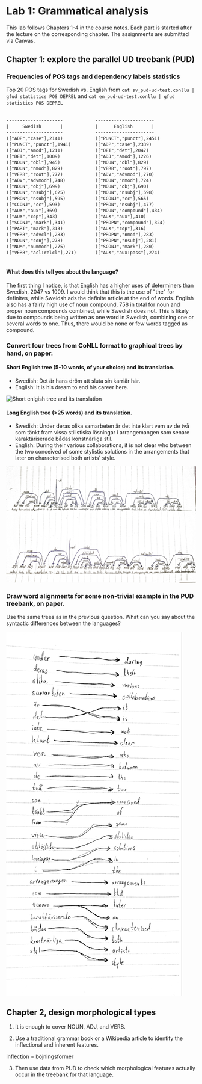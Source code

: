 # Lab 1: Grammatical analysis


This lab follows Chapters 1-4 in the course notes. Each part is started after the lecture on the corresponding chapter.
The assignments are submitted via Canvas.

## Chapter 1: explore the parallel UD treebank (PUD)

### Frequencies of POS tags and dependency labels statistics 

Top 20 POS tags for Swedish vs. English from `cat sv_pud-ud-test.conllu | gfud statistics POS DEPREL` and `cat en_pud-ud-test.conllu | gfud statistics POS DEPREL`
<pre><code>
---------------------            ----------------------
|     Swedish       |            |      English       |
---------------------            ----------------------
(["ADP","case"],2141)            (["PUNCT","punct"],2451)
(["PUNCT","punct"],1941)         (["ADP","case"],2339)
(["ADJ","amod"],1211)            (["DET","det"],2047)
(["DET","det"],1009)             (["ADJ","amod"],1226)
(["NOUN","obl"],945)             (["NOUN","obl"],829)
(["NOUN","nmod"],829)            (["VERB","root"],797)
(["VERB","root"],777)            (["ADV","advmod"],770)
(["ADV","advmod"],748)           (["NOUN","nmod"],724)
(["NOUN","obj"],699)             (["NOUN","obj"],690)
(["NOUN","nsubj"],625)           (["NOUN","nsubj"],598)
(["PRON","nsubj"],595)           (["CCONJ","cc"],565)
(["CCONJ","cc"],593)             (["PRON","nsubj"],477)
(["AUX","aux"],369)              (["NOUN","compound"],434)
(["AUX","cop"],343)              (["AUX","aux"],410)
(["SCONJ","mark"],341)           (["PROPN","compound"],324)
(["PART","mark"],313)            (["AUX","cop"],316)
(["VERB","advcl"],283)           (["PROPN","nmod"],283)
(["NOUN","conj"],278)            (["PROPN","nsubj"],281)
(["NUM","nummod"],275)           (["SCONJ","mark"],280)
(["VERB","acl:relcl"],271)       (["AUX","aux:pass"],274)

</code></pre>

#### What does this tell you about the language?

The first thing I notice, is that English has a higher uses of determiners than Swedish, 2047 vs 1009. I would think that this is the use of "the" for definites, while Sweidsh ads the definite article at the end of words. English also has a fairly high use of noun compound, 758 in total for noun and proper noun compounds combined, while Swedish does not. This is likely due to compounds being written as one word in Swedish, combining one or several words to one. Thus, there would be none or few words tagged as compound.


### Convert four trees from CoNLL format to graphical trees by hand, on paper.

#### Short English tree (5-10 words, of your choice) and its translation.

- Swedish: Det är hans dröm att sluta sin karriär här.
- English: It is his dream to end his career here.

![Short enlgish tree and its translation](./short_tree.png)

#### Long English tree (>25 words) and its translation.

- Swedish: Under deras olika samarbeten är det inte klart vem av de två som tänkt fram vissa stilistiska lösningar i arrangemangen som senare karaktäriserade bådas konstnärliga stil.
- English: During their various collaborations, it is not clear who between the two conceived of some stylistic solutions in the arrangements that later on characterised both artists' style.


![Long enlgish tree and its translation](./long_tree.png)



### Draw word alignments for some non-trivial example in the PUD treebank, on paper.
Use the same trees as in the previous question.
What can you say about the syntactic differences between the languages?

![Word alignment](./word_alignment_scaled.png)

## Chapter 2, design morphological types

1. It is enough to cover NOUN, ADJ, and VERB.




2. Use a traditional grammar book or a Wikipedia article to identify the inflectional and inherent features.

inflection = böjningsformer


3. Then use data from PUD to check which morphological features actually occur in the treebank for that language.